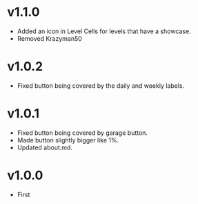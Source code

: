 # v1.1.0

* Added an icon in Level Cells for levels that have a showcase.
* Removed Krazyman50

# v1.0.2

* Fixed button being covered by the daily and weekly labels.

# v1.0.1

* Fixed button being covered by garage button.
* Made button slightly bigger like 1%.
* Updated about.md.

# v1.0.0

* First
